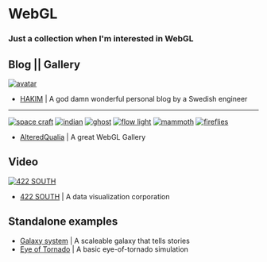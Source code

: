 WebGL
=====

### Just a collection when I'm interested in WebGL

## Blog || Gallery

[![avatar](https://avatars3.githubusercontent.com/u/629429?v=2&s=400)](http://hakim.se/)

* [HAKIM](http://hakim.se/) | A god damn wonderful personal blog by a Swedish engineer

***

[![space craft](http://alteredqualia.com/img/tn/nebula.jpg)](http://alteredqualia.com/xg/examples/deferred_particles_nebula.html)
[![indian](http://alteredqualia.com/img/tn/head-paint.jpg)](http://alteredqualia.com/xg/examples/deferred_skin_paint.html)
[![ghost](http://alteredqualia.com/img/tn/zombies.png)](http://alteredqualia.com/three/examples/webgl_zombies.html)
[![flow light](http://alteredqualia.com/img/tn/city.png)](http://alteredqualia.com/three/examples/webgl_city.html)
[![mammoth](http://alteredqualia.com/img/tn/mammoth.jpg)](http://alteredqualia.com/xg/examples/mammoth.html)
[![fireflies](http://alteredqualia.com/img/tn/fireflies1.png)](http://alteredqualia.com/fireflies)

* [AlteredQualia](http://alteredqualia.com/) | A great WebGL Gallery

## Video

[![422 SOUTH](http://422.com/images/made/images/stills/vlcsnap-2012-08-07-09h24m35s50_modified_1280_541_60_s_c1.jpg)](http://422.com/)

* [422 SOUTH](http://422.com/) | A data visualization corporation

## Standalone examples

* [Galaxy system](http://stars.chromeexperiments.com/) | A scaleable galaxy that tells stories
* [Eye of Tornado](http://www.webgl.com/2012/10/webgl-demo-eye-of-tornado/) | A basic eye-of-tornado simulation